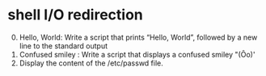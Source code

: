 # shell I/O redirection
0. Hello, World: Write a script that prints “Hello, World”, followed by a new line to the standard output
1. Confused smiley : Write a script that displays a confused smiley "(Ôo)'
2. Display the content of the /etc/passwd file.
